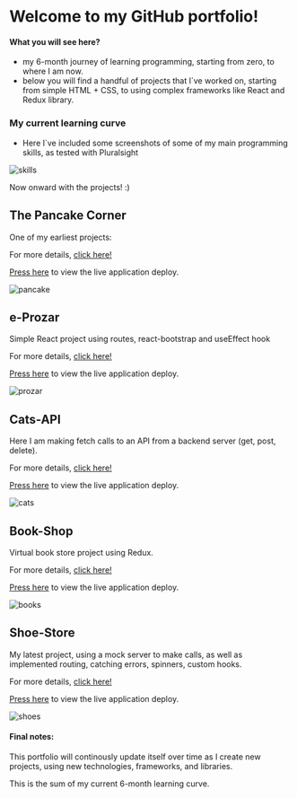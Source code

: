 # Welcome to my GitHub portfolio!

#### What you will see here?

- my 6-month journey of learning programming, starting from zero, to where I am now.
- below you will find a handful of projects that I`ve worked on, starting from simple HTML + CSS, to using complex frameworks like React and Redux library.

### My current learning curve

- Here I`ve included some screenshots of some of my main programming skills, as tested with Pluralsight

![skills](https://user-images.githubusercontent.com/77454751/122207311-aac91880-ceaa-11eb-9997-2faca5d3350b.JPG)

Now onward with the projects! :)

## The Pancake Corner

One of my earliest projects:

For more details, [click here!](https://github.com/Gabriel-Floricel/Pancake-Corner)

[Press here](https://pancake-corner.netlify.app/index.html) to view the live application deploy.

![pancake](https://user-images.githubusercontent.com/77454751/122210728-9dae2880-ceae-11eb-842d-33d4f702f993.JPG)

## e-Prozar

Simple React project using routes, react-bootstrap and useEffect hook

For more details, [click here!](https://github.com/Gabriel-Floricel/eProzar-React)

[Press here](https://eprozar-react.pages.dev/#/) to view the live application deploy.

![prozar](https://user-images.githubusercontent.com/77454751/122210770-aa328100-ceae-11eb-99f7-a24a008b3533.JPG)

## Cats-API

Here I am making fetch calls to an API from a backend server (get, post, delete).

For more details, [click here!](https://github.com/Gabriel-Floricel/Cats-API)

[Press here](https://cats-api.pages.dev/) to view the live application deploy.

![cats](https://user-images.githubusercontent.com/77454751/122210801-b3235280-ceae-11eb-8eca-0a97eb7a292b.JPG)

## Book-Shop

Virtual book store project using Redux.

For more details, [click here!](https://github.com/Gabriel-Floricel/Redux-Book-Shop)

[Press here](https://redux-book-shop.pages.dev/) to view the live application deploy.

![books](https://user-images.githubusercontent.com/77454751/122210970-e6fe7800-ceae-11eb-8514-9b00dac1a14d.JPG)

## Shoe-Store

My latest project, using a mock server to make calls, as well as implemented routing, catching errors, spinners, custom hooks.

For more details, [click here!](https://github.com/Gabriel-Floricel/Shoe-Store)

[Press here](https://shoe-store.pages.dev/) to view the live application deploy.

![shoes](https://user-images.githubusercontent.com/77454751/122211015-efef4980-ceae-11eb-9e52-c9cead17c09f.JPG)

#### Final notes:

This portfolio will continously update itself over time as I create new projects, using new technologies, frameworks, and libraries.

This is the sum of my current 6-month learning curve.

